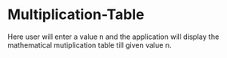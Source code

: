 # Multiplication-Table
Here user will enter a value n and the application will display the mathematical mutiplication table till given value n.
